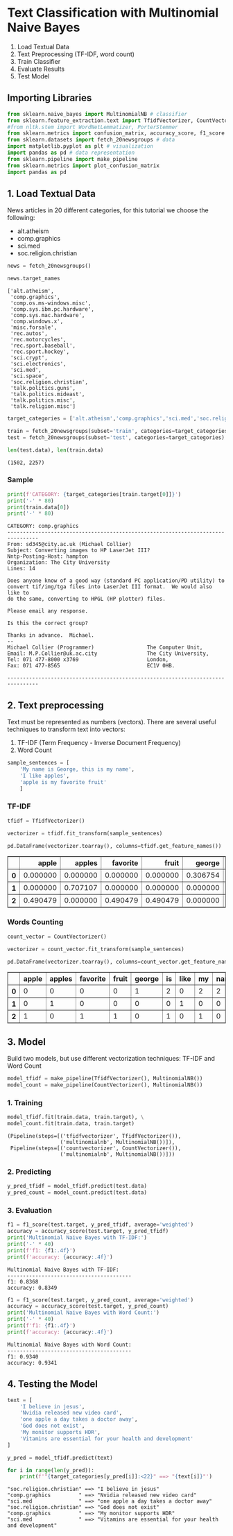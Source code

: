 # Text Classification with Multinomial Naive Bayes

1. Load Textual Data
2. Text Preprocessing (TF-IDF, word count)
3. Train Classifier
4. Evaluate Results
5. Test Model

## Importing Libraries


```python
from sklearn.naive_bayes import MultinomialNB # classifier
from sklearn.feature_extraction.text import TfidfVectorizer, CountVectorizer # text vectorizer
#from nltk.stem import WordNetLemmatizer, PorterStemmer
from sklearn.metrics import confusion_matrix, accuracy_score, f1_score  # evaluation
from sklearn.datasets import fetch_20newsgroups # data
import matplotlib.pyplot as plt # visualization
import pandas as pd # data representation
from sklearn.pipeline import make_pipeline
from sklearn.metrics import plot_confusion_matrix
import pandas as pd
```

## 1. Load Textual Data

News articles in 20 different categories, for this tutorial we choose the following:
 - alt.atheism
 - comp.graphics
 - sci.med
 - soc.religion.christian


```python
news = fetch_20newsgroups()
```


```python
news.target_names
```




    ['alt.atheism',
     'comp.graphics',
     'comp.os.ms-windows.misc',
     'comp.sys.ibm.pc.hardware',
     'comp.sys.mac.hardware',
     'comp.windows.x',
     'misc.forsale',
     'rec.autos',
     'rec.motorcycles',
     'rec.sport.baseball',
     'rec.sport.hockey',
     'sci.crypt',
     'sci.electronics',
     'sci.med',
     'sci.space',
     'soc.religion.christian',
     'talk.politics.guns',
     'talk.politics.mideast',
     'talk.politics.misc',
     'talk.religion.misc']




```python
target_categories = ['alt.atheism','comp.graphics','sci.med','soc.religion.christian']

train = fetch_20newsgroups(subset='train', categories=target_categories)
test = fetch_20newsgroups(subset='test', categories=target_categories)
```


```python
len(test.data), len(train.data)
```




    (1502, 2257)



### Sample


```python
print(f'CATEGORY: {target_categories[train.target[0]]}')
print('-' * 80)
print(train.data[0])
print('-' * 80)
```

    CATEGORY: comp.graphics
    --------------------------------------------------------------------------------
    From: sd345@city.ac.uk (Michael Collier)
    Subject: Converting images to HP LaserJet III?
    Nntp-Posting-Host: hampton
    Organization: The City University
    Lines: 14
    
    Does anyone know of a good way (standard PC application/PD utility) to
    convert tif/img/tga files into LaserJet III format.  We would also like to
    do the same, converting to HPGL (HP plotter) files.
    
    Please email any response.
    
    Is this the correct group?
    
    Thanks in advance.  Michael.
    -- 
    Michael Collier (Programmer)                 The Computer Unit,
    Email: M.P.Collier@uk.ac.city                The City University,
    Tel: 071 477-8000 x3769                      London,
    Fax: 071 477-8565                            EC1V 0HB.
    
    --------------------------------------------------------------------------------


## 2. Text preprocessing

Text must be represented as numbers (vectors). There are several useful techniques to transform text into vectors:
1. TF-IDF (Term Frequency - Inverse Document Frequency)
2. Word Count


```python
sample_sentences = [
    'My name is George, this is my name', 
    'I like apples', 
    'apple is my favorite fruit'
    ]
```

### TF-IDF


```python
tfidf = TfidfVectorizer()
```


```python
vectorizer = tfidf.fit_transform(sample_sentences)
```


```python
pd.DataFrame(vectorizer.toarray(), columns=tfidf.get_feature_names())
```




<div>
<style scoped>
    .dataframe tbody tr th:only-of-type {
        vertical-align: middle;
    }

    .dataframe tbody tr th {
        vertical-align: top;
    }

    .dataframe thead th {
        text-align: right;
    }
</style>
<table border="1" class="dataframe">
  <thead>
    <tr style="text-align: right;">
      <th></th>
      <th>apple</th>
      <th>apples</th>
      <th>favorite</th>
      <th>fruit</th>
      <th>george</th>
      <th>is</th>
      <th>like</th>
      <th>my</th>
      <th>name</th>
      <th>this</th>
    </tr>
  </thead>
  <tbody>
    <tr>
      <th>0</th>
      <td>0.000000</td>
      <td>0.000000</td>
      <td>0.000000</td>
      <td>0.000000</td>
      <td>0.306754</td>
      <td>0.466589</td>
      <td>0.000000</td>
      <td>0.466589</td>
      <td>0.613509</td>
      <td>0.306754</td>
    </tr>
    <tr>
      <th>1</th>
      <td>0.000000</td>
      <td>0.707107</td>
      <td>0.000000</td>
      <td>0.000000</td>
      <td>0.000000</td>
      <td>0.000000</td>
      <td>0.707107</td>
      <td>0.000000</td>
      <td>0.000000</td>
      <td>0.000000</td>
    </tr>
    <tr>
      <th>2</th>
      <td>0.490479</td>
      <td>0.000000</td>
      <td>0.490479</td>
      <td>0.490479</td>
      <td>0.000000</td>
      <td>0.373022</td>
      <td>0.000000</td>
      <td>0.373022</td>
      <td>0.000000</td>
      <td>0.000000</td>
    </tr>
  </tbody>
</table>
</div>



### Words Counting


```python
count_vector = CountVectorizer()
```


```python
vectorizer = count_vector.fit_transform(sample_sentences)
```


```python
pd.DataFrame(vectorizer.toarray(), columns=count_vector.get_feature_names())
```




<div>
<style scoped>
    .dataframe tbody tr th:only-of-type {
        vertical-align: middle;
    }

    .dataframe tbody tr th {
        vertical-align: top;
    }

    .dataframe thead th {
        text-align: right;
    }
</style>
<table border="1" class="dataframe">
  <thead>
    <tr style="text-align: right;">
      <th></th>
      <th>apple</th>
      <th>apples</th>
      <th>favorite</th>
      <th>fruit</th>
      <th>george</th>
      <th>is</th>
      <th>like</th>
      <th>my</th>
      <th>name</th>
      <th>this</th>
    </tr>
  </thead>
  <tbody>
    <tr>
      <th>0</th>
      <td>0</td>
      <td>0</td>
      <td>0</td>
      <td>0</td>
      <td>1</td>
      <td>2</td>
      <td>0</td>
      <td>2</td>
      <td>2</td>
      <td>1</td>
    </tr>
    <tr>
      <th>1</th>
      <td>0</td>
      <td>1</td>
      <td>0</td>
      <td>0</td>
      <td>0</td>
      <td>0</td>
      <td>1</td>
      <td>0</td>
      <td>0</td>
      <td>0</td>
    </tr>
    <tr>
      <th>2</th>
      <td>1</td>
      <td>0</td>
      <td>1</td>
      <td>1</td>
      <td>0</td>
      <td>1</td>
      <td>0</td>
      <td>1</td>
      <td>0</td>
      <td>0</td>
    </tr>
  </tbody>
</table>
</div>



## 3. Model

Build two models, but use different vectorization techniques: TF-IDF and Word Count


```python
model_tfidf = make_pipeline(TfidfVectorizer(), MultinomialNB())
model_count = make_pipeline(CountVectorizer(), MultinomialNB())
```

### 1. Training


```python
model_tfidf.fit(train.data, train.target), \
model_count.fit(train.data, train.target)
```




    (Pipeline(steps=[('tfidfvectorizer', TfidfVectorizer()),
                     ('multinomialnb', MultinomialNB())]),
     Pipeline(steps=[('countvectorizer', CountVectorizer()),
                     ('multinomialnb', MultinomialNB())]))



### 2. Predicting


```python
y_pred_tfidf = model_tfidf.predict(test.data)
y_pred_count = model_count.predict(test.data)
```

### 3. Evaluation


```python
f1 = f1_score(test.target, y_pred_tfidf, average='weighted')
accuracy = accuracy_score(test.target, y_pred_tfidf)
print('Multinomial Naive Bayes with TF-IDF:')
print('-' * 40)
print(f'f1: {f1:.4f}')
print(f'accuracy: {accuracy:.4f}')
```

    Multinomial Naive Bayes with TF-IDF:
    ----------------------------------------
    f1: 0.8368
    accuracy: 0.8349



```python
f1 = f1_score(test.target, y_pred_count, average='weighted')
accuracy = accuracy_score(test.target, y_pred_count)
print('Multinomial Naive Bayes with Word Count:')
print('-' * 40)
print(f'f1: {f1:.4f}')
print(f'accuracy: {accuracy:.4f}')
```

    Multinomial Naive Bayes with Word Count:
    ----------------------------------------
    f1: 0.9340
    accuracy: 0.9341


## 4. Testing the Model


```python
text = [
    'I believe in jesus', 
    'Nvidia released new video card', 
    'one apple a day takes a doctor away',
    'God does not exist',
    'My monitor supports HDR',
    'Vitamins are essential for your health and development'
]
```


```python
y_pred = model_tfidf.predict(text)
```


```python
for i in range(len(y_pred)):
    print(f'"{target_categories[y_pred[i]]:<22}" ==> "{text[i]}"')
```

    "soc.religion.christian" ==> "I believe in jesus"
    "comp.graphics         " ==> "Nvidia released new video card"
    "sci.med               " ==> "one apple a day takes a doctor away"
    "soc.religion.christian" ==> "God does not exist"
    "comp.graphics         " ==> "My monitor supports HDR"
    "sci.med               " ==> "Vitamins are essential for your health and development"



```python

```
